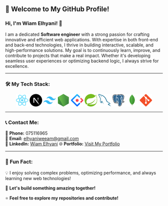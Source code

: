 ## 🚀 Welcome to My GitHub Profile!

### Hi, I'm **Wiam Elhyani!** 👋
I am a dedicated **Software engineer** with a strong passion for crafting innovative and efficient web applications. With expertise in both front-end and back-end technologies, I thrive in building interactive, scalable, and high-performance solutions. My goal is to continuously learn, improve, and contribute to projects that make a real impact. Whether it's developing seamless user experiences or optimizing backend logic, I always strive for excellence. 

---

### 🛠️ My Tech Stack:

<p align="center">
  <img src="https://raw.githubusercontent.com/devicons/devicon/master/icons/react/react-original.svg" alt="React" width="40" height="40"/>
  <img src="https://raw.githubusercontent.com/devicons/devicon/master/icons/nextjs/nextjs-original.svg" alt="Next.js" width="40" height="40"/>
<img src="https://raw.githubusercontent.com/devicons/devicon/master/icons/tailwindcss/tailwindcss-original.svg" alt="TailwindCSS" width="40" height="40"/>
    <img src="https://raw.githubusercontent.com/devicons/devicon/master/icons/nodejs/nodejs-original.svg" alt="Node.js" width="40" height="40"/>
  <img src="https://raw.githubusercontent.com/devicons/devicon/master/icons/antdesign/antdesign-original.svg" alt="Ant Design" width="40" height="40"/>
   <img src="https://raw.githubusercontent.com/devicons/devicon/master/icons/spring/spring-original.svg" alt="Spring Boot" width="40" height="40"/>
  <img src="https://raw.githubusercontent.com/devicons/devicon/master/icons/mysql/mysql-original.svg" alt="MySQL" width="40" height="40"/>
  <img src="https://raw.githubusercontent.com/devicons/devicon/master/icons/postgresql/postgresql-original.svg" alt="PostgreSQL" width="40" height="40"/>
    <img src="https://raw.githubusercontent.com/devicons/devicon/master/icons/mongodb/mongodb-original.svg" alt="MongoDB" width="40" height="40"/>
  <img src="https://raw.githubusercontent.com/devicons/devicon/master/icons/git/git-original.svg" alt="Git" width="40" height="40"/>
</p>

---

### 📞 Contact Me:
📱 **Phone:** 075116965  
📧 **Email:** [elhyaniweeam@gmail.com](mailto:elhyaniweeam@gmail.com)  
🔗 **LinkedIn:** [Wiam Elhyani](https://www.linkedin.com/in/wiam-elhyani-949990226/)
🌐 **Portfolio:** [Visit My Portfolio](https://portfolio-plum-two-66.vercel.app/)


---

### 🎯 Fun Fact:
💡 I enjoy solving complex problems, optimizing performance, and always learning new web technologies!

🚀 **Let's build something amazing together!**

⭐️ **Feel free to explore my repositories and contribute!**
